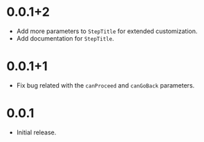 # 0.0.1+2

* Add more parameters to `StepTitle` for extended customization.
* Add documentation for `StepTitle`.

# 0.0.1+1

* Fix bug related with the `canProceed` and `canGoBack` parameters.

# 0.0.1

* Initial release.
